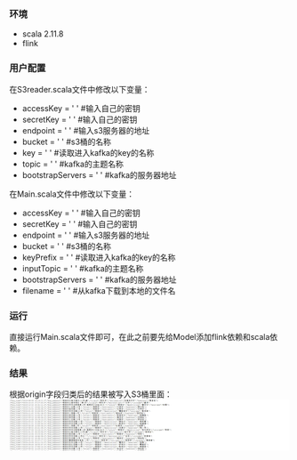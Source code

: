 ### 环境
- scala 2.11.8
- flink

### 用户配置
在S3reader.scala文件中修改以下变量：  
- accessKey = ' '       #输入自己的密钥  
- secretKey = ' '       #输入自己的密钥  
- endpoint = ' '     #输入s3服务器的地址  
- bucket = ' '  #s3桶的名称
- key = ' '    #读取进入kafka的key的名称
- topic = ' '   #kafka的主题名称
- bootstrapServers = ' '   #kafka的服务器地址

在Main.scala文件中修改以下变量：  
- accessKey = ' '       #输入自己的密钥  
- secretKey = ' '       #输入自己的密钥  
- endpoint = ' '     #输入s3服务器的地址  
- bucket = ' '  #s3桶的名称
- keyPrefix = ' '    #读取进入kafka的key的名称
- inputTopic = ' '   #kafka的主题名称
- bootstrapServers = ' '   #kafka的服务器地址
- filename = ' '   #从kafka下载到本地的文件名

### 运行
直接运行Main.scala文件即可，在此之前要先给Model添加flink依赖和scala依赖。  

### 结果
根据origin字段归类后的结果被写入S3桶里面：
![showfield](https://github.com/Leon-1c/2021-Big-data-development/blob/836701681ac6ad72c1b8272ed7345ce364e4f733/%E5%A4%A7%E6%95%B0%E6%8D%AE%E5%AE%9E%E6%97%B6%E8%AE%A1%E7%AE%97_S3_to_Kafka_to_S3/result.jpg)
